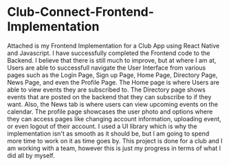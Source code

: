 # Club-Connect-Frontend-Implementation
Attached is my Frontend Implementation for a Club App using React Native and Javascript. I have successfully completed the Frontend code to the Backend. I believe that there is still much to improve, but at where I am at, Users are able to successfull navigate the User Interface from various pages such as the Login Page, Sign up Page, Home Page, Directory Page, News Page, and even the Profile Page. The Home page is where Users are able to view events they are subscribed to. The Directory page shows events that are posted on the backend that they can subscribe to if they want. Also, the News tab is where users can view upcoming events on the calendar. The profile page showcases the user photo and options where they can access pages like changing account information, uploading event, or even logout of their account. I used a UI library which is why the implementation isn't as smooth as it should be, but I am going to spend more time to work on it as time goes by. This project is done for a club and I am working with a team, however this is just my progress in terms of what I did all by myself.
